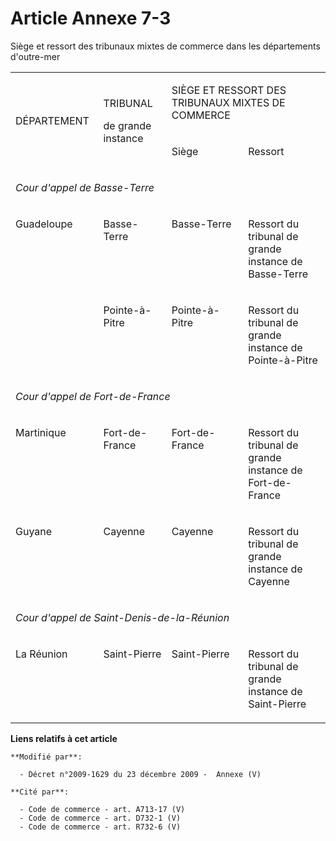 # Article Annexe 7-3

Siège et ressort des tribunaux mixtes de commerce dans les départements d'outre-mer

<table>
  <tbody>
    <tr>
      <td rowspan="2" width="139">

DÉPARTEMENT

</td>
      <td width="124" rowspan="2">

TRIBUNAL

de grande instance

</td>
      <td width="420" colspan="2">

SIÈGE ET RESSORT DES TRIBUNAUX MIXTES DE COMMERCE

</td>
    </tr>
    <tr>
      <td width="195">

Siège

</td>
      <td width="225">

Ressort

</td>
    </tr>
    <tr>
      <td valign="top" colspan="4" width="683">

_Cour d'appel de Basse-Terre_

</td>
    </tr>
    <tr>
      <td rowspan="2" width="139" valign="top">

Guadeloupe 

</td>
      <td valign="top" width="124">

Basse-Terre 

</td>
      <td width="195" valign="top">

Basse-Terre 

</td>
      <td width="225" valign="top">

Ressort du tribunal de grande instance de Basse-Terre 

</td>
    </tr>
    <tr>
      <td width="124" valign="top">

Pointe-à-Pitre

</td>
      <td width="195" valign="top">

Pointe-à-Pitre

</td>
      <td valign="top" width="225">

Ressort du tribunal de grande instance de Pointe-à-Pitre 

</td>
    </tr>
    <tr>
      <td colspan="4" valign="top" width="683">

_Cour d'appel de Fort-de-France_

</td>
    </tr>
    <tr>
      <td valign="top" width="139">

Martinique 

</td>
      <td width="124" valign="top">

Fort-de-France 

</td>
      <td valign="top" width="195">

Fort-de-France 

</td>
      <td width="225" valign="top">

Ressort du tribunal de grande instance de Fort-de-France 

</td>
    </tr>
    <tr>
      <td width="139" valign="top">

Guyane 

</td>
      <td width="124" valign="top">

Cayenne 

</td>
      <td valign="top" width="195">

Cayenne

</td>
      <td width="225" valign="top">

Ressort du tribunal de grande instance de Cayenne 

</td>
    </tr>
    <tr>
      <td colspan="4" valign="top" width="683">

_Cour d'appel de Saint-Denis-de-la-Réunion_

</td>
    </tr>
    <tr>
      <td width="139" valign="top">

La Réunion 

</td>
      <td valign="top" width="124">

Saint-Pierre

</td>
      <td valign="top" width="195">

Saint-Pierre

</td>
      <td valign="top" width="225">

Ressort du tribunal de grande instance de Saint-Pierre

</td>
    </tr>
  </tbody>
</table>

**Liens relatifs à cet article**

	**Modifié par**:

	  - Décret n°2009-1629 du 23 décembre 2009 -  Annexe (V)

	**Cité par**:

	  - Code de commerce - art. A713-17 (V)
	  - Code de commerce - art. D732-1 (V)
	  - Code de commerce - art. R732-6 (V)
